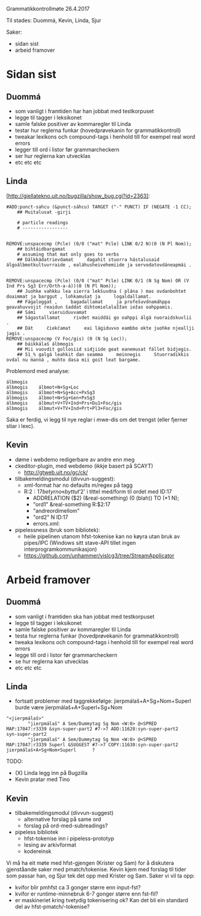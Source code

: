 Grammatikkontrollmøte 26.4.2017

Til stades: Duommá, Kevin, Linda, Sjur

Saker:
* sidan sist
* arbeid framover

# Sidan sist

## Duommá

* som vanligt i framtiden har han jobbat med testkorpuset
* legge til tagger i leksikonet
* samle falske positiver av kommaregler til Linda
* testar hur reglerna funkar (hovedprøvekanin for grammatikkontroll)
* tweakar lexikons och compound-tags i henhold till for exempel real word errors
* legger till ord i listor før grammarcheckern
* ser hur reglerna kan utvecklas
* etc etc etc

## Linda

[http://giellatekno.uit.no/bugzilla/show_bug.cgi?id=2363]:
```
#ADD:punct-sahcu (&punct-sáhcu) TARGET ("-" PUNCT) IF (NEGATE -1 CC);
    ## Muitalusat -girji

    # particle readings
    # -----------------


REMOVE:unspacecmp (Pcle) (0/0 ("mat" Pcle) LINK 0/2 N)(0 (N Pl Nom));
    ## bihtáidbargamat
    # assuming that mat only goes to verbs
    ## Dálkkádatrievdamat     dagahit stuorra hástalusaid álgoálbmotkultuvrraide , ealáhusheivehemiide ja servodatovdáneapmái .


REMOVE:unspacecmp (Pcle) (0/0 ("mat" Pcle) LINK 0/1 (N Sg Nom) OR (V Ind Prs Sg3 Err/Orth-a-á))(0 (N Pl Nom));
    ## Juohke vahkku lea sierra lekšuvdna ( plána ) mas ovdanbohtet doaimmat ja barggut , lohkamušat ja     logaldallamat.
    ## Fágaloggat ,     bagadallamat     ja profešuvdnamáhppa geavahuvvojit reaidun šaddat dihtomielalažžan iežas oahppamis.
    ## Sámi     vieruiduvvamat
    ## Ságastallamat     rivdet maiddái go oahppi álgá nuoraidskuvlii .
    ## Dát     čiekčamat     eai lágiduvvo eambbo okte juohke njeallji jagis .
REMOVE:unspacecmp (V Foc/gis) (0 (N Sg Loc));
    ## báikkálaš álbmogis
    ## Mii vuovdit gollosiid sidjiide geat eanemusat fállet bidjegis.
    ## 51_% galgá leahkit dan seamma     meinnegis     Stuorradikkis ovdal nu manná , muhto dasa mii goit leat bargame.
```

Problemord med analyse:
```
álbmogis
álbmogis    álbmot+N+Sg+Loc
álbmogis    álbmot+N+Sg+Acc+PxSg3
álbmogis    álbmot+N+Sg+Gen+PxSg3
álbmogis    álbmut+V+TV+Ind+Prs+Du1+Foc/gis
álbmogis    álbmut+V+TV+Ind+Prt+Pl3+Foc/gis
```

Saka er ferdig, vi legg til nye reglar i mwe-dis om det trengst (eller fjerner stiar i lexc).

## Kevin

* døme i webdemo redigerbare av andre enn meg
* ckeditor-plugin, med webdemo (ikkje basert på SCAYT)
    - http://gtweb.uit.no/gc/ck/
* tilbakemeldingsmodul (divvun-suggest):
    - xml-format har no defaults m/regex på tagg
    - R:$2:17 betyr no «bytt ut '$2' i tittel med/form til ordet med ID:17
        - ADDRELATION ($2) (&real-something) (0 (blah)) TO (*1 N);
        - "ord1" &real-something R:$2:17
        - "andreordimellom"
        - "ord2" N ID:17
        - errors.xml: <title>$1 should be something-else when preceded by $2</title>
* pipelessness (bruk som bibliotek):
    - heile pipelinen utanom hfst-tokenise kan no køyra utan bruk av pipes/IPC (Windows sitt stave-API tillet ingen interprogramkommunikasjon)
    - https://github.com/unhammer/vislcg3/tree/StreamApplicator

# Arbeid framover

## Duommá

* som vanligt i framtiden ska han jobbat med testkorpuset
* legge til tagger i leksikonet
* samle falske positiver av kommaregler til Linda
* testa hur reglerna funkar (hovedprøvekanin for grammatikkontroll)
* tweaka lexikons och compound-tags i henhold till for exempel real word errors
* legge till ord i listor før grammarcheckern
* se hur reglerna kan utvecklas
* etc etc etc

## Linda

* fortsatt problemer med taggrekkefølge: jierpmálaš+A+Sg+Nom+Superl burde være jierpmálaš+A+Superl+Sg+Nom
```
"<jierpmálaš>"
        "jierpmálaš" A Sem/Dummytag Sg Nom <W:0> @<SPRED MAP:17047:r3339 &syn-super-part2 #7->7 ADD:11628:syn-super-part2
syn-super-part2
        "jierpmálaš" A Sem/Dummytag Sg Nom <W:0> @<SPRED MAP:17047:r3339 Superl &SUGGEST #7->7 COPY:11630:syn-super-part2
jierpmálaš+A+Sg+Nom+Superl      ?
```

TODO:
* (X) Linda legg inn på Bugzilla
* Kevin pratar med Tino

## Kevin

* tilbakemeldingsmodul (divvun-suggest)
    - alternative forslag på same ord
    - forslag på ord-med-subreadings?
* pipeless bibliotek
    - hfst-tokenise inn i pipeless-prototyp
    - lesing av arkivformat
    - kodereinsk

Vi må ha eit møte med hfst-gjengen (Krister og Sam) for å diskutera gjenståande saker med pmatch/tokenise. Kevin kjem med forslag til tider som passar han, og Sjur tek det opp med Krister og Sam. Saker vi vil ta opp:

* kvifor blir pmhfst ca 3 gonger større enn input-fst?
* kvifor er runtime-minnebruk 6-7 gonger større enn fst-fil?
* er maskineriet kring tvetydig tokenisering ok? Kan det bli ein standard del av hfst-pmatch/-tokenise?
